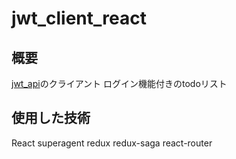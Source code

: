 # jwt_client_react
## 概要
[jwt_api](https://github.com/b1018043/jwt_api)のクライアント
ログイン機能付きのtodoリスト
## 使用した技術
React
superagent
redux
redux-saga
react-router
